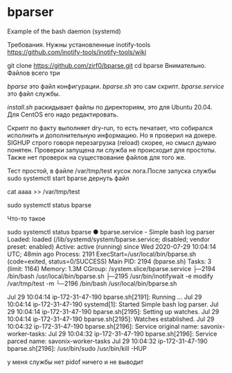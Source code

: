 # bparser

Example of the bash daemon (systemd)

Требования. Нужны установленные inotify-tools https://github.com/inotify-tools/inotify-tools/wiki

git clone https://github.com/zirf0/bparse.git
cd bparse
Внимательно. Файлов всего три 

*bparse* это файл конфигурации.
*bparse.sh* это сам скрипт.
*bparse.service* это файл службы.

*install.sh* раскидывает файлы по директориям, это для Ubuntu 20.04. Для CentOS его надо редактировать.

Скрипт по факту выполняет dry-run, то есть печатает, что собирался исполнить и дополнительную информацию.
Но я проверил на докере.
SIGHUP строго говоря перезагрузка (reload) скорее, но смысл думаю понятен.
Проверки запущена ли служба не происходит для простоты.
Также нет проверок на существование файлов для того же.

Тест простой, в файле /var/tmp/test кусок лога.После запуска службы
sudo systemctl start bparse
дернуть файл

cat aaaa >> /var/tmp/test

sudo systemctl status  bparse

Что-то такое

 sudo systemctl status bparse
● bparse.service - Simple bash log parser
     Loaded: loaded (/lib/systemd/system/bparse.service; disabled; vendor preset: enabled)
     Active: active (running) since Wed 2020-07-29 10:04:14 UTC; 48min ago
    Process: 2191 ExecStart=/usr/local/bin/bparse.sh (code=exited, status=0/SUCCESS)
   Main PID: 2194 (bparse.sh)
      Tasks: 3 (limit: 1164)
     Memory: 1.3M
     CGroup: /system.slice/bparse.service
             ├─2194 /bin/bash /usr/local/bin/bparse.sh
             ├─2195 /usr/bin/inotifywait -e modify /var/tmp/test -m
             └─2196 /bin/bash /usr/local/bin/bparse.sh

Jul 29 10:04:14 ip-172-31-47-190 bparse.sh[2191]: Running ...
Jul 29 10:04:14 ip-172-31-47-190 systemd[1]: Started Simple bash log parser.
Jul 29 10:04:14 ip-172-31-47-190 bparse.sh[2195]: Setting up watches.
Jul 29 10:04:14 ip-172-31-47-190 bparse.sh[2195]: Watches established.
Jul 29 10:04:32 ip-172-31-47-190 bparse.sh[2196]: Service original name: savonix-worker-tasks:
Jul 29 10:04:32 ip-172-31-47-190 bparse.sh[2196]: Service parced name: savonix-worker-tasks
Jul 29 10:04:32 ip-172-31-47-190 bparse.sh[2196]: /usr/bin/sudo /usr/bin/kill -HUP

у меня службы нет pidof ничего и не выводит




 

 